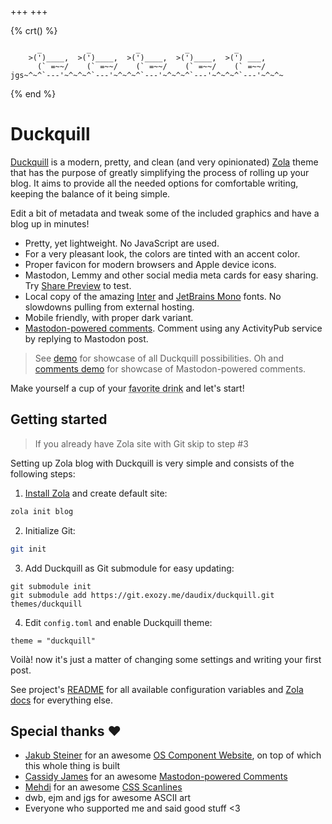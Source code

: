 +++
+++

{% crt() %}
```
      _          _          _          _          _
    >(')____,  >(')____,  >(')____,  >(')____,  >(') ___,
      (` =~~/    (` =~~/    (` =~~/    (` =~~/    (` =~~/
jgs~^~^`---'~^~^~^`---'~^~^~^`---'~^~^~^`---'~^~^~^`---'~^~^~
```
{% end %}

# Duckquill

[Duckquill](https://codeberg.org/daudix-UFO/duckquill) is a modern, pretty, and clean (and very opinionated) [Zola](https://www.getzola.org) theme that has the purpose of greatly simplifying the process of rolling up your blog. It aims to provide all the needed options for comfortable writing, keeping the balance of it being simple.

Edit a bit of metadata and tweak some of the included graphics and have a blog up in minutes!

- Pretty, yet lightweight. No JavaScript are used.
- For a very pleasant look, the colors are tinted with an accent color.
- Proper favicon for modern browsers and Apple device icons.
- Mastodon, Lemmy and other social media meta cards for easy sharing. Try [Share Preview](https://apps.gnome.org/SharePreview/) to test.
- Local copy of the amazing [Inter](https://rsms.me/inter/) and [JetBrains Mono](https://www.jetbrains.com/lp/mono/) fonts. No slowdowns pulling from external hosting.
- Mobile friendly, with proper dark variant.
- [Mastodon-powered comments](https://cassidyjames.com/blog/fediverse-blog-comments-mastodon). Comment using any ActivityPub service by replying to Mastodon post.

> See [demo](@/demo/index.md) for showcase of all Duckquill possibilities. Oh and [comments demo](@/demo/comments.md) for showcase of Mastodon-powered comments.

Make yourself a cup of your <abbr title="Coffee, tea, or water">favorite drink</abbr> and let's start!

## Getting started

> If you already have Zola site with Git skip to step #3

Setting up Zola blog with Duckquill is very simple and consists of the following steps:

1. [Install Zola](https://www.getzola.org/documentation/getting-started/installation/) and create default site:

```sh
zola init blog
```

2. Initialize Git:

```sh
git init
```

3. Add Duckquill as Git submodule for easy updating:

```
git submodule init
git submodule add https://git.exozy.me/daudix/duckquill.git themes/duckquill
```

4. Edit `config.toml` and enable Duckquill theme:

```
theme = "duckquill"
```

Voilà! now it's just a matter of changing some settings and writing your first post.

See project's [README](https://codeberg.org/daudix-UFO/duckquill#duckquill) for all available configuration variables and [Zola docs](https://www.getzola.org/documentation/) for everything else.

## Special thanks ♥

- [Jakub Steiner](https://jimmac.eu) for an awesome [OS Component Website](https://jimmac.github.io/os-component-website), on top of which this whole thing is built
- [Cassidy James](https://cassidyjames.com) for an awesome [Mastodon-powered Comments](https://cassidyjames.com/blog/fediverse-blog-comments-mastodon)
- [Mehdi](https://codepen.io/meduzen) for an awesome [CSS Scanlines](https://codepen.io/meduzen/pen/zxbwRV)
- dwb, ejm and jgs for awesome ASCII art
- Everyone who supported me and said good stuff <3
